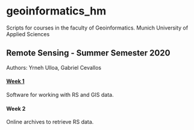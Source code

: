 # geoinformatics_hm
Scripts for courses in the faculty of Geoinformatics. Munich University of Applied Sciences

## Remote Sensing - Summer Semester 2020
Authors: Yrneh Ulloa, Gabriel Cevallos

#### [Week 1](https://hub.gke.mybinder.org/user/yzut-ydv-geoinformatics_hm-clhwebp2/notebooks/practice1_fe1.ipynb)
Software for working with RS and GIS data.  

#### Week 2
Online archives to retrieve RS data.
